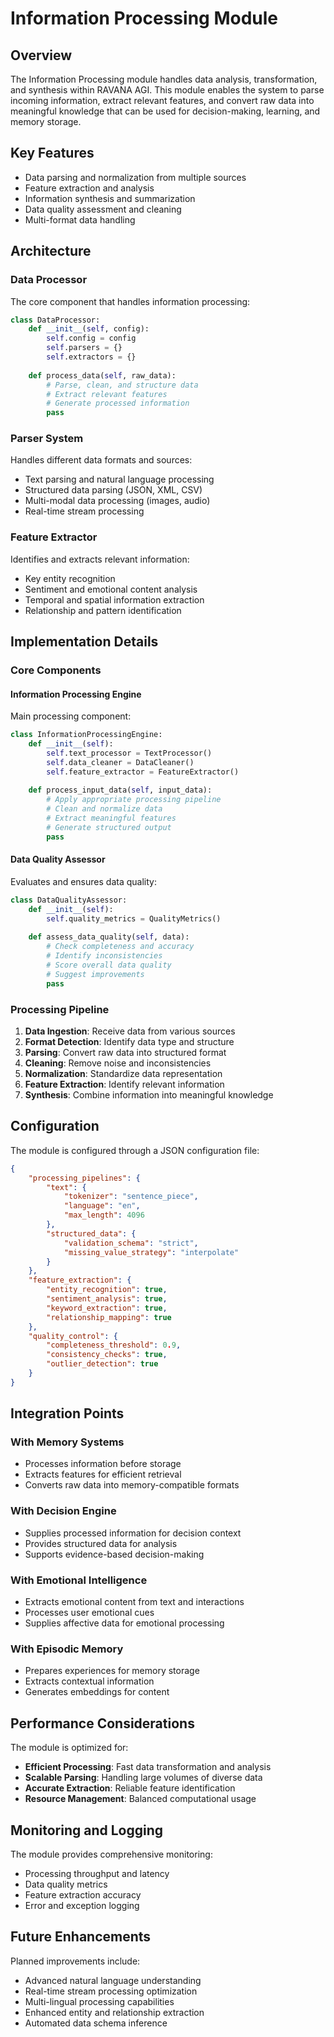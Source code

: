 # Information Processing Module

## Overview

The Information Processing module handles data analysis, transformation, and synthesis within RAVANA AGI. This module enables the system to parse incoming information, extract relevant features, and convert raw data into meaningful knowledge that can be used for decision-making, learning, and memory storage.

## Key Features

- Data parsing and normalization from multiple sources
- Feature extraction and analysis
- Information synthesis and summarization
- Data quality assessment and cleaning
- Multi-format data handling

## Architecture

### Data Processor

The core component that handles information processing:

```python
class DataProcessor:
    def __init__(self, config):
        self.config = config
        self.parsers = {}
        self.extractors = {}
    
    def process_data(self, raw_data):
        # Parse, clean, and structure data
        # Extract relevant features
        # Generate processed information
        pass
```

### Parser System

Handles different data formats and sources:

- Text parsing and natural language processing
- Structured data parsing (JSON, XML, CSV)
- Multi-modal data processing (images, audio)
- Real-time stream processing

### Feature Extractor

Identifies and extracts relevant information:

- Key entity recognition
- Sentiment and emotional content analysis
- Temporal and spatial information extraction
- Relationship and pattern identification

## Implementation Details

### Core Components

#### Information Processing Engine

Main processing component:

```python
class InformationProcessingEngine:
    def __init__(self):
        self.text_processor = TextProcessor()
        self.data_cleaner = DataCleaner()
        self.feature_extractor = FeatureExtractor()
    
    def process_input_data(self, input_data):
        # Apply appropriate processing pipeline
        # Clean and normalize data
        # Extract meaningful features
        # Generate structured output
        pass
```

#### Data Quality Assessor

Evaluates and ensures data quality:

```python
class DataQualityAssessor:
    def __init__(self):
        self.quality_metrics = QualityMetrics()
    
    def assess_data_quality(self, data):
        # Check completeness and accuracy
        # Identify inconsistencies
        # Score overall data quality
        # Suggest improvements
        pass
```

### Processing Pipeline

1. **Data Ingestion**: Receive data from various sources
2. **Format Detection**: Identify data type and structure
3. **Parsing**: Convert raw data into structured format
4. **Cleaning**: Remove noise and inconsistencies
5. **Normalization**: Standardize data representation
6. **Feature Extraction**: Identify relevant information
7. **Synthesis**: Combine information into meaningful knowledge

## Configuration

The module is configured through a JSON configuration file:

```json
{
    "processing_pipelines": {
        "text": {
            "tokenizer": "sentence_piece",
            "language": "en",
            "max_length": 4096
        },
        "structured_data": {
            "validation_schema": "strict",
            "missing_value_strategy": "interpolate"
        }
    },
    "feature_extraction": {
        "entity_recognition": true,
        "sentiment_analysis": true,
        "keyword_extraction": true,
        "relationship_mapping": true
    },
    "quality_control": {
        "completeness_threshold": 0.9,
        "consistency_checks": true,
        "outlier_detection": true
    }
}
```

## Integration Points

### With Memory Systems

- Processes information before storage
- Extracts features for efficient retrieval
- Converts raw data into memory-compatible formats

### With Decision Engine

- Supplies processed information for decision context
- Provides structured data for analysis
- Supports evidence-based decision-making

### With Emotional Intelligence

- Extracts emotional content from text and interactions
- Processes user emotional cues
- Supplies affective data for emotional processing

### With Episodic Memory

- Prepares experiences for memory storage
- Extracts contextual information
- Generates embeddings for content

## Performance Considerations

The module is optimized for:

- **Efficient Processing**: Fast data transformation and analysis
- **Scalable Parsing**: Handling large volumes of diverse data
- **Accurate Extraction**: Reliable feature identification
- **Resource Management**: Balanced computational usage

## Monitoring and Logging

The module provides comprehensive monitoring:

- Processing throughput and latency
- Data quality metrics
- Feature extraction accuracy
- Error and exception logging

## Future Enhancements

Planned improvements include:

- Advanced natural language understanding
- Real-time stream processing optimization
- Multi-lingual processing capabilities
- Enhanced entity and relationship extraction
- Automated data schema inference